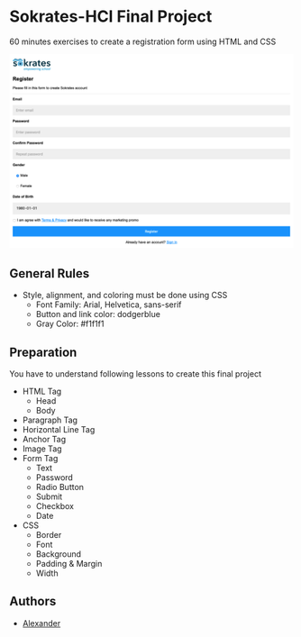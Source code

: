 # Sokrates-HCI Final Project
60 minutes exercises to create a registration form using HTML and CSS

![Preview](https://github.com/alexanderutama/Sokrates-HCI/blob/main/preview.png?raw=true)

## General Rules
- Style, alignment, and coloring must be done using CSS
  - Font Family: Arial, Helvetica, sans-serif
  - Button and link color: dodgerblue
  - Gray Color: #f1f1f1

## Preparation
You have to understand following lessons to create this final project
- HTML Tag
  - Head
  - Body
- Paragraph Tag
- Horizontal Line Tag
- Anchor Tag
- Image Tag
- Form Tag
  - Text
  - Password
  - Radio Button
  - Submit
  - Checkbox
  - Date
- CSS
  - Border
  - Font
  - Background
  - Padding & Margin
  - Width
  
## Authors
- [Alexander](https://scholar.binus.ac.id/lecturer/D5319/alexander/)
